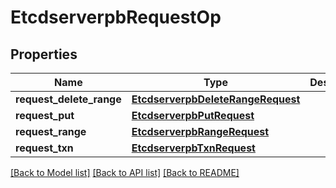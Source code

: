 # EtcdserverpbRequestOp

## Properties
Name | Type | Description | Notes
------------ | ------------- | ------------- | -------------
**request_delete_range** | [**EtcdserverpbDeleteRangeRequest**](EtcdserverpbDeleteRangeRequest.md) |  | [optional] 
**request_put** | [**EtcdserverpbPutRequest**](EtcdserverpbPutRequest.md) |  | [optional] 
**request_range** | [**EtcdserverpbRangeRequest**](EtcdserverpbRangeRequest.md) |  | [optional] 
**request_txn** | [**EtcdserverpbTxnRequest**](EtcdserverpbTxnRequest.md) |  | [optional] 

[[Back to Model list]](../README.md#documentation-for-models) [[Back to API list]](../README.md#documentation-for-api-endpoints) [[Back to README]](../README.md)


